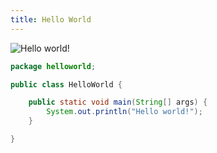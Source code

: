 ```yaml
---
title: Hello World
---
```

![Hello world!]({{site.url}}/images/helloworld.jpg)
```java
package helloworld;

public class HelloWorld {

	public static void main(String[] args) {
		System.out.println("Hello world!");
	}

}
